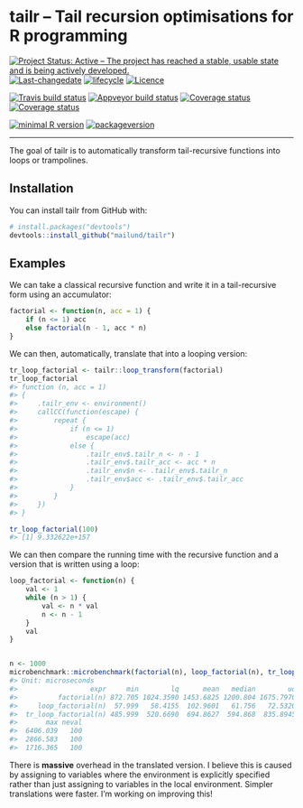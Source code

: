 
<!-- README.md is generated from README.Rmd. Please edit that file -->

# tailr – Tail recursion optimisations for R programming

[![Project Status: Active – The project has reached a stable, usable
state and is being actively
developed.](http://www.repostatus.org/badges/latest/active.svg)](http://www.repostatus.org/#active)
[![Last-changedate](https://img.shields.io/badge/last%20change-2018--02--27-orange.svg)](/commits/master)
[![lifecycle](http://img.shields.io/badge/lifecycle-experimental-orange.svg)](https://www.tidyverse.org/lifecycle/#experimental)
[![Licence](https://img.shields.io/badge/licence-GPL--3-blue.svg)](https://www.gnu.org/licenses/gpl-3.0.en.html)

[![Travis build
status](https://travis-ci.org/mailund/tailr.svg?branch=master)](https://travis-ci.org/mailund/tailr)
[![Appveyor build
status](https://ci.appveyor.com/api/projects/status/1d36yh8klursko82/branch/master?svg=true)](https://ci.appveyor.com/project/mailund/tailr/branch/master)
[![Coverage
status](https://codecov.io/gh/mailund/tailr/branch/master/graph/badge.svg)](https://codecov.io/github/mailund/tailr?branch=master)
[![Coverage
status](http://coveralls.io/repos/github/mailund/tailr/badge.svg?branch=master)](https://coveralls.io/github/mailund/tailr?branch=master)

[![minimal R
version](https://img.shields.io/badge/R%3E%3D-3.1-blue.svg)](https://cran.r-project.org/)
[![packageversion](https://img.shields.io/badge/Package%20version-0.0.0.9000-orange.svg?style=flat-square)](commits/master)
<!--[![CRAN_Status_Badge](http://www.r-pkg.org/badges/version/tailr)](https://cran.r-project.org/package=tailr)
-->

-----

The goal of tailr is to automatically transform tail-recursive functions
into loops or trampolines.

## Installation

You can install tailr from GitHub with:

``` r
# install.packages("devtools")
devtools::install_github("mailund/tailr")
```

## Examples

We can take a classical recursive function and write it in a
tail-recursive form using an accumulator:

``` r
factorial <- function(n, acc = 1) {
    if (n <= 1) acc
    else factorial(n - 1, acc * n)
}
```

We can then, automatically, translate that into a looping version:

``` r
tr_loop_factorial <- tailr::loop_transform(factorial)
tr_loop_factorial
#> function (n, acc = 1) 
#> {
#>     .tailr_env <- environment()
#>     callCC(function(escape) {
#>         repeat {
#>             if (n <= 1) 
#>                 escape(acc)
#>             else {
#>                 .tailr_env$.tailr_n <- n - 1
#>                 .tailr_env$.tailr_acc <- acc * n
#>                 .tailr_env$n <- .tailr_env$.tailr_n
#>                 .tailr_env$acc <- .tailr_env$.tailr_acc
#>             }
#>         }
#>     })
#> }

tr_loop_factorial(100)
#> [1] 9.332622e+157
```

We can then compare the running time with the recursive function and a
version that is written using a loop:

``` r
loop_factorial <- function(n) {
    val <- 1
    while (n > 1) {
        val <- n * val
        n <- n - 1
    }
    val
}


n <- 1000
microbenchmark::microbenchmark(factorial(n), loop_factorial(n), tr_loop_factorial(n))
#> Unit: microseconds
#>                  expr     min        lq      mean   median        uq
#>          factorial(n) 872.705 1024.3590 1453.6825 1200.804 1675.7970
#>     loop_factorial(n)  57.999   58.4155  102.9601   61.756   72.5320
#>  tr_loop_factorial(n) 485.999  520.6690  694.8627  594.868  835.8945
#>       max neval
#>  6406.039   100
#>  2866.583   100
#>  1716.365   100
```

There is **massive** overhead in the translated version. I believe this
is caused by assigning to variables where the environment is explicitly
specified rather than just assigning to variables in the local
environment. Simpler translations were faster. I’m working on improving
this\!

